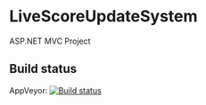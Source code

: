 # LiveScoreUpdateSystem
ASP.NET MVC Project

## Build status
AppVeyor: [![Build status](https://ci.appveyor.com/api/projects/status/iau5snybnh4k1lf8tq6g?svg=true)](https://ci.appveyor.com/project/BorislavBorisov/livescoreupdatesystem)